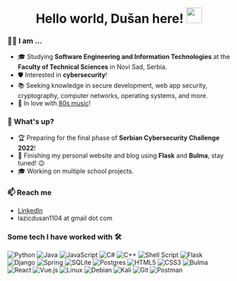 <h1 align="center">Hello world, Dušan here! <img src="https://media.giphy.com/media/hvRJCLFzcasrR4ia7z/giphy.gif" width="35"></h1>

### 🙋‍♂️ I am ...
- 🎓 Studying **Software Engineering and Information Technologies** at the **Faculty of Technical Sciences**  in Novi Sad, Serbia.
- 🛡️ Interested in **cybersecurity**!
- 📚 Seeking knowledge in secure development, web app security, cryptography, computer networks, operating systems, and more.
- 🎷 In love with [80s music](https://www.youtube.com/watch?v=uxX2gA18grk)!

### 🌱 What's up?
- 🏆 Preparing for the final phase of **Serbian Cybersecurity Challenge 2022**!
- 📰 Finishing my personal website and blog using **Flask** and **Bulma**, stay tuned! 😉
- 🎓 Working on multiple school projects.

### 📫 Reach me
- [LinkedIn](https://www.linkedin.com/in/dušan-lazić)
- lazicdusan1104 at gmail dot com

### Some tech I have worked with 🛠️
![Python](https://img.shields.io/badge/Python-3670A0?style=for-the-badge&logo=python&logoColor=ffdd54&style=flat)
![Java](https://img.shields.io/badge/Java-%23ED8B00.svg?style=for-the-badge&logo=java&logoColor=white&style=flat)
![JavaScript](https://img.shields.io/badge/JavaScript-%23323330.svg?style=for-the-badge&logo=javascript&logoColor=%23F7DF1E&style=flat)
![C#](https://img.shields.io/badge/C%23-%23239120.svg?style=for-the-badge&logo=c-sharp&logoColor=white&style=flat)
![C++](https://img.shields.io/badge/C++-%2300599C.svg?style=for-the-badge&logo=c%2B%2B&logoColor=white&style=flat)
![Shell Script](https://img.shields.io/badge/Bash-%23121011.svg?style=for-the-badge&logo=gnu-bash&logoColor=white&style=flat)
![Flask](https://img.shields.io/badge/Flask-%23000.svg?style=for-the-badge&logo=flask&logoColor=white&style=flat)
![Django](https://img.shields.io/badge/Django-%23092E20.svg?style=for-the-badge&logo=django&logoColor=white&style=flat)
![Spring](https://img.shields.io/badge/Spring%20Boot-%236DB33F.svg?style=for-the-badge&logo=spring&logoColor=white&style=flat)
![SQLite](https://img.shields.io/badge/Sqlite-%2307405e.svg?style=for-the-badge&logo=sqlite&logoColor=white&style=flat)
![Postgres](https://img.shields.io/badge/PostgreSQL-%23316192.svg?style=for-the-badge&logo=postgresql&logoColor=white&style=flat)
![HTML5](https://img.shields.io/badge/HTML-%23E34F26.svg?style=for-the-badge&logo=html5&logoColor=white&style=flat)
![CSS3](https://img.shields.io/badge/CSS-%231572B6.svg?style=for-the-badge&logo=css3&logoColor=white&style=flat)
![Bulma](https://img.shields.io/badge/Bulma-00D1B2.svg?style=for-the-badge&logo=bulma&logoColor=white&style=flat)
![React](https://img.shields.io/badge/React-%2320232a.svg?style=for-the-badge&logo=react&logoColor=%2361DAFB&style=flat)
![Vue.js](https://img.shields.io/badge/Vue-%2335495e.svg?style=for-the-badge&logo=vuedotjs&logoColor=%234FC08D&style=flat)
![Linux](https://img.shields.io/badge/Linux-FCC624?style=for-the-badge&logo=linux&logoColor=black&style=flat)
![Debian](https://img.shields.io/badge/Debian-D70A53?style=for-the-badge&logo=debian&logoColor=white&style=flat)
![Kali](https://img.shields.io/badge/Kali-268BEE?style=for-the-badge&logo=kalilinux&logoColor=white&style=flat)
![Git](https://img.shields.io/badge/Git-%23F05033.svg?style=for-the-badge&logo=git&logoColor=white&style=flat)
![Postman](https://img.shields.io/badge/Postman-FF6C37?style=for-the-badge&logo=postman&logoColor=white&style=flat)

<!--
**dusanlazic/dusanlazic** is a ✨ _special_ ✨ repository because its `README.md` (this file) appears on your GitHub profile.

Here are some ideas to get you started:

- 🔭 I’m currently working on ...
- 🌱 I’m currently learning ...
- 👯 I’m looking to collaborate on ...
- 🤔 I’m looking for help with ...
- 💬 Ask me about ...
- 📫 How to reach me: ...
- 😄 Pronouns: ...
- ⚡ Fun fact: ...
-->
